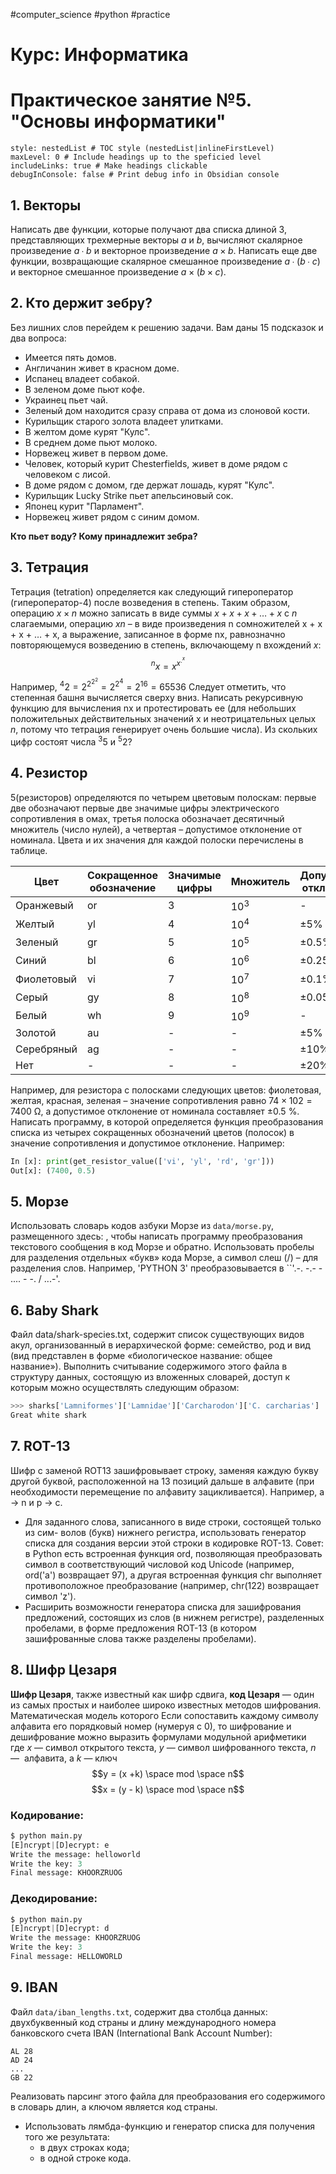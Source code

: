 #computer_science #python #practice 
# Курс: Информатика
# Практическое занятие №5. "Основы информатики"

```table-of-contents
style: nestedList # TOC style (nestedList|inlineFirstLevel)
maxLevel: 0 # Include headings up to the speficied level
includeLinks: true # Make headings clickable
debugInConsole: false # Print debug info in Obsidian console
```
## 1. Векторы
Написать две функции, которые получают два списка длиной 3, представляющих трехмерные векторы $a$ и $b$, вычисляют скалярное произведение $a ∙ b$ и векторное произведение $a × b$.
Написать еще две функции, возвращающие скалярное смешанное произведение $a ∙ (b ∙ c)$ и векторное смешанное произведение $a × (b × c)$.

## 2. Кто держит зебру?
Без лишних слов перейдем к решению задачи. Вам даны 15 подсказок и два вопроса:
- Имеется пять домов.
- Англичанин живет в красном доме.
- Испанец владеет собакой.
- В зеленом доме пьют кофе.
- Украинец пьет чай.
- Зеленый дом находится сразу справа от дома из слоновой кости.
- Курильщик старого золота владеет улитками.
-  В желтом доме курят "Кулс".
- В среднем доме пьют молоко.
- Норвежец живет в первом доме.
- Человек, который курит Chesterfields, живет в доме рядом с человеком с лисой.
- В доме рядом с домом, где держат лошадь, курят "Кулс".
- Курильщик Lucky Strike пьет апельсиновый сок.
- Японец курит "Парламент".
- Норвежец живет рядом с синим домом.

**Кто пьет воду? Кому принадлежит зебра?**

## 3. Тетрация
Тетрация (tetration) определяется как следующий гипероператор (гипероператор-4) после возведения в степень. Таким образом, операцию $x × n$ можно записать в виде суммы $x + x + x + … + x$ с $n$ слагаемыми, операцию $xn$ – в виде произведения n сомножителей x + x + x + … + x, а выражение, записанное в форме nx, равнозначно повторяющемуся возведению в степень, включающему n вхождений $x$:
$${^{n}x}=x^{x^{.^{x}}}$$
Например, ${^{4}2}=2^{2^{2^{2}}}=2^{2^{4}}=2^{16}=65536$
Следует отметить, что степенная башня вычисляется сверху вниз. Написать рекурсивную функцию для вычисления nx и протестировать ее (для небольших положительных действительных значений x и неотрицательных целых $n$, потому что тетрация генерирует очень большие числа). Из скольких цифр состоят числа ${^{3}5}$ и ${^{5}2}$?

## 4. Резистор
5(резисторов) определяются по четырем цветовым полоскам: первые две обозначают первые две значимые цифры электрического сопротивления в омах, третья полоска обозначает десятичный множитель (число нулей), а четвертая – допустимое отклонение от номинала. Цвета и их значения для каждой полоски перечислены в таблице.

| Цвет      | Сокращенное обозначение | Значимые цифры | Множитель | Допустимое отклонение |
| --------- | ----------------------- | -------------- | --------- | --------------------- |
| Оранжевый | or                      | 3              | $10^3$    | -                     |
| Желтый          | yl                         | 4                | $10^4$           | $\pm5$% |
| Зеленый          | gr                         | 5                | $10^5$           | $\pm0.5$% |
| Синий          | bl                         | 6                | $10^6$           | $\pm0.25$% |
| Фиолетовый          | vi                         | 7                | $10^7$           | $\pm0.1$% |
| Серый          | gy                         | 8                | $10^8$           | $\pm0.05$% |
| Белый          | wh                         | 9                | $10^9$           | - |
| Золотой          | au                         | -                |  -        | $\pm5$% |
| Серебряный          | ag                         | -                | -           | $\pm10$% |
| Нет          | -                         | -                |  -          | $\pm20$% |

Например, для резистора с полосками следующих цветов: фиолетовая, желтая, красная, зеленая – значение сопротивления равно $74 × 102 = 7400$ Ω, а допустимое отклонение от номинала составляет $±0.5$ %.
Написать программу, в которой определяется функция преобразования списка из четырех сокращенных обозначений цветов (полосок) в значение сопротивления и допустимое отклонение. Например:
```python
In [x]: print(get_resistor_value(['vi', 'yl', 'rd', 'gr']))
Out[x]: (7400, 0.5)
```
## 5. Морзе
Использовать словарь кодов азбуки Морзе из `data/morse.py`, размещенного здесь: , чтобы написать программу преобразования текстового сообщения в код Морзе и обратно. Использовать пробелы для разделения отдельных «букв» кода Морзе, а символ слеш (/) – для разделения слов. Например, 'PYTHON 3' преобразовывается в ``'.-. -.- - .... - -. / ...-'.
## 6. Baby Shark
Файл data/shark-species.txt, содержит список существующих видов акул, организованный в иерархической форме: семейство, род и вид (вид представлен в форме «биологическое название: общее название»). Выполнить считывание содержимого этого файла в структуру данных, состоящую из вложенных словарей, доступ к которым можно осуществлять следующим образом:
```python
>>> sharks['Lamniformes']['Lamnidae']['Carcharodon']['C. carcharias']
Great white shark
```
## 7. ROT-13
Шифр с заменой ROT13 зашифровывает строку, заменяя каждую букву другой буквой, расположенной на 13 позиций дальше в алфавите (при необходимости перемещение по алфавиту зацикливается). Например, a → n и p → c. 
- Для заданного слова, записанного в виде строки, состоящей только из сим-
волов (букв) нижнего регистра, использовать генератор списка для создания версии этой строки в кодировке ROT-13. Совет: в Python есть встроенная функция ord, позволяющая преобразовать символ в соответствующий числовой код Unicode (например, ord('a') возвращает 97), а другая встроенная функция chr выполняет противоположное преобразование (например, chr(122) возвращает символ 'z').
- Расширить возможности генератора списка для зашифрования предложений, состоящих из слов (в нижнем регистре), разделенных пробелами, в форме предложения ROT-13 (в котором зашифрованные слова также разделены пробелами).
## 8. Шифр Цезаря
**Шифр Цезаря**, также известный как шифр сдвига, **код Цезаря** — один из самых простых и наиболее широко известных методов шифрования. Математическая модель которого Если сопоставить каждому символу алфавита его порядковый номер (нумеруя с 0), то шифрование и дешифрование можно выразить формулами модульной арифметики
где $x$ — символ открытого текста, $y$ — символ шифрованного текста, $n$ —  алфавита, а $k$ — ключ
$$y = (x  +k) \space mod \space n$$
$$x = (y - k) \space mod \space n$$

### Кодирование:
```python
$ python main.py 
[E]ncrypt|[D]ecrypt: e 
Write the message: helloworld 
Write the key: 3 
Final message: KHOORZRUOG
```
### Декодирование:
```python
$ python main.py 
[E]ncrypt|[D]ecrypt: d
Write the message: KHOORZRUOG 
Write the key: 3 
Final message: HELLOWORLD
```

## 9. IBAN

Файл `data/iban_lengths.txt`, содержит два столбца данных: двухбуквенный код страны и длину международного номера банковского счета IBAN (International Bank Account Number):
```
AL 28
AD 24
...
GB 22
```

Реализовать парсинг этого файла для преобразования его содержимого в словарь длин, а ключом является код страны.
- Использовать лямбда-функцию и генератор списка для получения того же
результата: 
	- в двух строках кода; 
	- в одной строке кода.
